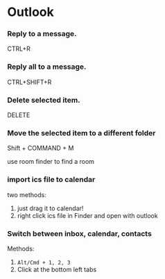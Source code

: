# Outlook

### Reply to a message.
CTRL+R

### Reply all to a message.
CTRL+SHIFT+R

### Delete selected item.   
DELETE

### Move the selected item to a different folder
Shift +  COMMAND + M

use room finder to find a room

### import ics file to calendar
two methods:  
1. just drag it to calendar!
2. right click ics file in Finder and open with outlook

### Switch between inbox, calendar, contacts
Methods:
1. `Alt/Cmd + 1, 2, 3`
2. Click at the bottom left tabs

 
